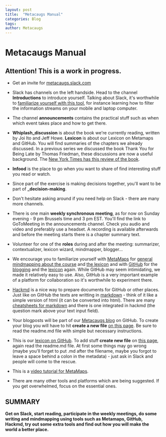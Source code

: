 ```yaml
---
layout: post
title:  "Metacaugs Manual"
categories: Blog
tags: 
author: Metacaugs
---
```


# Metacaugs Manual
## Attention! This is a work in progress.

- Get an invite for [metacaugs.slack.com](https://metacaugs.slack.com/)
- Slack has channels on the left handside. Head to the channel **Introductions** to introduce yourself. Talking about Slack, it's worthwhile to [familiarize yourself with this tool](https://get.slack.help/hc/en-us/articles/218080037-Getting-started-for-new-users), for instance learning how to filter the information streams on your mobile and laptop computer.
- The channel **announcements** contains the practical stuff such as when which event takes place and how to get there. 
- **Whiplash_discussion** is about the book we're currently reading, written by Joi Ito and Jeff Howe. **Lexicon** is about our Lexicon on Metamaps and GitHub. You will find summaries of the chapters we already discussed. In a previous series we discussed the book Thank You for Being Late by Thomas Friedman, these discussions are now a useful background. The [New York Times has this review of the book](https://www.nytimes.com/2016/11/22/books/review/thomas-friedman-thank-you-for-being-late.html?_r=0). 
- **Infood** is the place to go when you want to share of find interesting stuff you read or watch. 
- Since part of the exercise is making decisions together, you'll want to be part of **_decision-making**. 
- Don't hesitate asking around if you need help on Slack - there are many more channels. 
- There is one main **weekly synchronous meeting**, as for now on Sunday evening - 9 pm Brussels time and 3 pm EST. You'll find the link to GoToMeeting in the announcements channel. Check you audio and video and preferably use a headset. A recording is available afterwards and before the meeting starts there is a chapter summary text. 
- Volunteer for one of the **roles** during and after the meeting: summarizer, contextualizer, lexicon wizard, mindmapper, blogger... 
- We encourage you to familiarize yourself with [MetaMaps](https://metamaps.cc/) for [general mindmapping about the course](https://metamaps.cc/maps/2806) and [the lexicon](https://metamaps.cc/maps/2814) and with [GitHub](https://github.com/Metacaugs) for the [blogging](https://metacaugs.github.io/) and the [lexicon](https://metacaugs.github.io/lexicon/) again. While GitHub may seem intimidating, we made it relatively easy to use. Also, GitHub is a very important example of a platform for collaboration so it's worthwhile to experiment there. 
- [Hackmd](https://hackmd.io/) is a nice way to prepare documents for GitHub or other places. Just like on GitHub the texts are writting in [markdown](https://en.wikipedia.org/wiki/Markdown) - think of it like a simple version of html (it can be converted into html). There are many [cheatsheets for markdown](https://github.com/adam-p/markdown-here/wiki/Markdown-Cheatsheet) and there is one integrated in hackmd (the question mark above your text input field). 
- Your blogposts will be part of our [Metacaugs blog](https://metacaugs.github.io/) on GitHub. To create your blog you will have to hit **create a new file** [on this page](https://github.com/Metacaugs/metacaugs.github.io/tree/master/_posts). Be sure to read the readme.md file with simple but necessary instructions. 
- This is our [lexicon on GitHub](https://metacaugs.github.io/lexicon/). To add stuff **create new file** on [this page](https://github.com/Metacaugs/metacaugs.github.io/tree/master/_lexicon), again read the readme.md file. At first some things may go wrong (maybe you'll forget to put .md after the filename, maybe you forgot to leave a space behind a colon in the metadata) - just ask in Slack and people will come to the rescue. 
- This is a [video tutorial for MetaMaps](https://youtu.be/0Bd8XxlNG3U). 

- There are many other tools and platforms which are being suggested. If you get overwhelmed, focus on the essential ones.

## SUMMARY

**Get on Slack, start reading, participate in the weekly meetings, do some writing and mindmapping using tools such as Metamaps, GitHub, Hackmd, try out some extra tools and find out how you will make the world a better place.**


